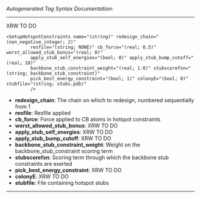 _Autogenerated Tag Syntax Documentation:_

---
XRW TO DO

```
<SetupHotspotConstraints name="(string)" redesign_chain="(non_negative_integer; 2)"
         resfile="(string; NONE)" cb_force="(real; 0.5)" worst_allowed_stub_bonus="(real; 0)"
         apply_stub_self_energies="(bool; 0)" apply_stub_bump_cutoff="(real; 10)"
         backbone_stub_constraint_weight="(real; 1.0)" stubscorefxn="(string; backbone_stub_constraint)"
         pick_best_energy_constraint="(bool; 1)" colonyE="(bool; 0)" stubfile="(string; stubs.pdb)"
         />
```

-   **redesign_chain**: The chain on which to redesign, numbered sequentially from 1
-   **resfile**: Resfile applied
-   **cb_force**: Force applied to CB atoms in hotspot constraints
-   **worst_allowed_stub_bonus**: XRW TO DO
-   **apply_stub_self_energies**: XRW TO DO
-   **apply_stub_bump_cutoff**: XRW TO DO
-   **backbone_stub_constraint_weight**: Weight on the backbone_stub_constraint scoring term
-   **stubscorefxn**: Scoring term through which the backbone stub constraints are exerted
-   **pick_best_energy_constraint**: XRW TO DO
-   **colonyE**: XRW TO DO
-   **stubfile**: File containing hotspot stubs

---
